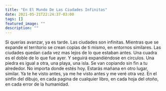 ```yaml
---
title: "En El Mundo De Las Ciudades Infinitas"
date: 2021-05-21T22:24:37-03:00
tags: []
featured_image: ""
description: ""
---
```


Si querías avanzar, ya es tarde. Las ciudades son infinitas. Mientras que se expande el territorio se crean copias de ti mismo, en entornos similares. Las ciudades quedan cada vez mas lejos de lo que estaban antes. Una cuadra es el doble de lo que fue ayer. Y seguirá expandiéndose en circulos. Una piedra es igual a otra, una playa, una isla. Se van copiando sin fin a tu alrededor. No importa donde estés hoy. Estarás mañana en otro lugar, similar. Ya te he visto antes, ya me he visto antes y me veré otra vez. En el sinfín del dibujo, en cada pagina de cualquier libro, en cada hoja del otoño, en cada error de la humanidad.